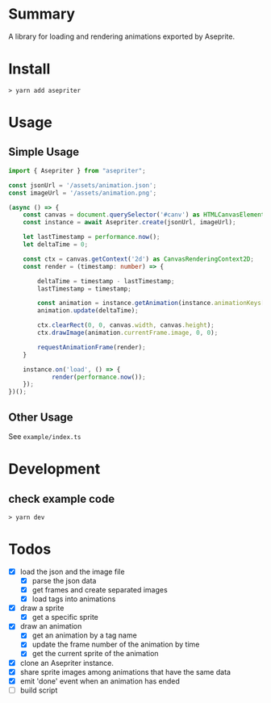 # Summary

A library for loading and rendering animations exported by Aseprite.

# Install

```shell
> yarn add asepriter
```

# Usage

## Simple Usage

```typescript
import { Asepriter } from "asepriter";

const jsonUrl = '/assets/animation.json';
const imageUrl = '/assets/animation.png';

(async () => {
	const canvas = document.querySelector('#canv') as HTMLCanvasElement;
	const instance = await Asepriter.create(jsonUrl, imageUrl);

	let lastTimestamp = performance.now();
	let deltaTime = 0;

	const ctx = canvas.getContext('2d') as CanvasRenderingContext2D;
	const render = (timestamp: number) => {

		deltaTime = timestamp - lastTimestamp;
		lastTimestamp = timestamp;

		const animation = instance.getAnimation(instance.animationKeys[0]);
		animation.update(deltaTime);

		ctx.clearRect(0, 0, canvas.width, canvas.height);
		ctx.drawImage(animation.currentFrame.image, 0, 0);

		requestAnimationFrame(render);
	}

	instance.on('load', () => {
			render(performance.now());
	});
})();
```

## Other Usage

See `example/index.ts`

# Development

## check example code

```shell
> yarn dev
```

# Todos

* [x] load the json and the image file
	* [x] parse the json data
	* [x] get frames and create separated images
	* [x] load tags into animations
* [x] draw a sprite
	* [x] get a specific sprite
* [x] draw an animation
	* [x] get an animation by a tag name
	* [x] update the frame number of the animation by time
	* [x] get the current sprite of the animation
* [x] clone an Asepriter instance.
* [x] share sprite images among animations that have the same data
* [x] emit 'done' event when an animation has ended
* [ ] build script
